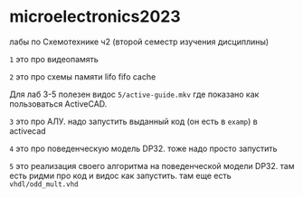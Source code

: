 
# microelectronics2023
лабы по Схемотехнике ч2 (второй семестр изучения дисциплины)

`1` это про видеопамять

`2` это про схемы памяти lifo fifo cache

Для лаб 3-5 полезен видос `5/active-guide.mkv` где показано как пользоваться ActiveCAD.

`3` это про АЛУ. надо запустить выданный код (он есть в `examp`) в activecad

`4` это про поведенческую модель DP32. тоже надо просто запустить

`5` это реализация своего алгоритма на поведенческой модели DP32. там есть ридми про код и видос как запустить. там еще есть `vhdl/odd_mult.vhd`


